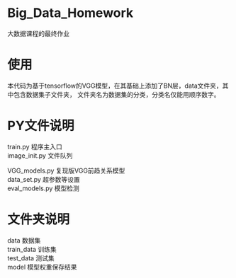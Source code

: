 # Big_Data_Homework
大数据课程的最终作业  

# 使用
本代码为基于tensorflow的VGG模型，在其基础上添加了BN层，data文件夹，其中包含数据集子文件夹，
文件夹名为数据集的分类，分类名仅能用顺序数字。


# PY文件说明
train.py            程序主入口  
image_init.py       文件队列  

VGG_models.py       复现版VGG前趋关系模型  
data_set.py         超参数等设置  
eval_models.py      模型检测  


# 文件夹说明
data                数据集  
train_data          训练集  
test_data           测试集  
model               模型权重保存结果  
